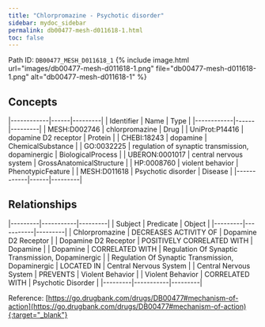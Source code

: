 ```yaml
---
title: "Chlorpromazine - Psychotic disorder"
sidebar: mydoc_sidebar
permalink: db00477-mesh-d011618-1.html
toc: false 
---
```



Path ID: `DB00477_MESH_D011618_1`
{% include image.html url="images/db00477-mesh-d011618-1.png" file="db00477-mesh-d011618-1.png" alt="db00477-mesh-d011618-1" %}

## Concepts

|------------|------|---------|
| Identifier | Name | Type    |
|------------|------|---------|
| MESH:D002746 | chlorpromazine | Drug |
| UniProt:P14416 | dopamine D2 receptor | Protein |
| CHEBI:18243 | dopamine | ChemicalSubstance |
| GO:0032225 | regulation of synaptic transmission, dopaminergic | BiologicalProcess |
| UBERON:0001017 | central nervous system | GrossAnatomicalStructure |
| HP:0008760 | violent behavior | PhenotypicFeature |
| MESH:D011618 | Psychotic disorder | Disease |
|------------|------|---------|

## Relationships

|---------|-----------|---------|
| Subject | Predicate | Object  |
|---------|-----------|---------|
| Chlorpromazine | DECREASES ACTIVITY OF | Dopamine D2 Receptor |
| Dopamine D2 Receptor | POSITIVELY CORRELATED WITH | Dopamine |
| Dopamine | CORRELATED WITH | Regulation Of Synaptic Transmission, Dopaminergic |
| Regulation Of Synaptic Transmission, Dopaminergic | LOCATED IN | Central Nervous System |
| Central Nervous System | PREVENTS | Violent Behavior |
| Violent Behavior | CORRELATED WITH | Psychotic Disorder |
|---------|-----------|---------|

Reference: [https://go.drugbank.com/drugs/DB00477#mechanism-of-action](https://go.drugbank.com/drugs/DB00477#mechanism-of-action){:target="_blank"}